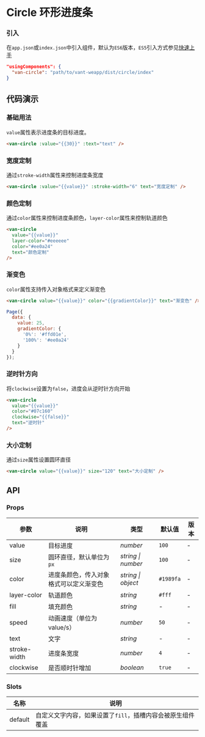 # Circle 环形进度条

### 引入

在`app.json`或`index.json`中引入组件，默认为`ES6`版本，`ES5`引入方式参见[快速上手](#/quickstart)

```json
"usingComponents": {
  "van-circle": "path/to/vant-weapp/dist/circle/index"
}
```

## 代码演示

### 基础用法

`value`属性表示进度条的目标进度。

```html
<van-circle :value="{{30}}" :text="text" />
```

### 宽度定制

通过`stroke-width`属性来控制进度条宽度

```html
<van-circle :value="{{value}}" :stroke-width="6" text="宽度定制" />
```

### 颜色定制

通过`color`属性来控制进度条颜色，`layer-color`属性来控制轨道颜色

```html
<van-circle
  value="{{value}}"
  layer-color="#eeeeee"
  color="#ee0a24"
  text="颜色定制"
/>
```

### 渐变色

`color`属性支持传入对象格式来定义渐变色

```html
<van-circle value="{{value}}" color="{{gradientColor}}" text="渐变色" />
```

```javascript
Page({
  data: {
    value: 25,
    gradientColor: {
      '0%': '#ffd01e',
      '100%': '#ee0a24'
    }
  }
});
```

### 逆时针方向

将`clockwise`设置为`false`，进度会从逆时针方向开始

```html
<van-circle
  value="{{value}}"
  color="#07c160"
  clockwise="{{false}}"
  text="逆时针"
/>
```

### 大小定制

通过`size`属性设置圆环直径

```html
<van-circle value="{{value}}" size="120" text="大小定制" />
```

## API

### Props

| 参数         | 说明                                   | 类型               | 默认值    | 版本 |
| ------------ | -------------------------------------- | ------------------ | --------- | ---- |
| value        | 目标进度                               | _number_           | `100`     | -    |
| size         | 圆环直径，默认单位为 `px`              | _string \| number_ | `100`     | -    |
| color        | 进度条颜色，传入对象格式可以定义渐变色 | _string \| object_ | `#1989fa` | -    |
| layer-color  | 轨道颜色                               | _string_           | `#fff`    | -    |
| fill         | 填充颜色                               | _string_           | -    | -    |
| speed        | 动画速度（单位为 value/s）             | _number_           | `50`      | -    |
| text         | 文字                                   | _string_           | -         | -    |
| stroke-width | 进度条宽度                             | _number_           | `4`      | -    |
| clockwise    | 是否顺时针增加                         | _boolean_          | `true`    | -    |

### Slots

| 名称    | 说明           |
| ------- | -------------- |
| default | 自定义文字内容，如果设置了`fill`，插槽内容会被原生组件覆盖|
